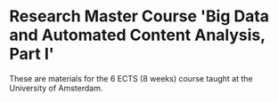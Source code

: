 # Research Master Course 'Big Data and Automated Content Analysis, Part I'

These are materials for the 6 ECTS (8 weeks) course taught at the University of Amsterdam.